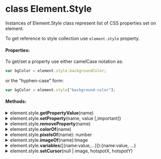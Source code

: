 # class Element.Style

Instances of Element.Style class represent list of CSS properties set on element.

To get reference to style collection use ```element.style``` property.

#### Properties:  

To get/set a property use either camelCase notation as: 

```JavaScript
var bgColor = element.style.backgroundColor;
```

or the "hyphen-case" form:

```JavaScript
var bgColor = element.style["background-color"];
```

#### Methods:

<details>
<summary>element.style.<b>getPropertyValue</b>(name)</summary>

returns a string containing the value of a specified CSS property.

</details>
<details>
<summary>element.style.<b>setProperty</b>(name, value [,important])</summary>

sets a new value for a CSS property.

</details>
<details>
<summary>element.style.<b>removeProperty</b>(name)</summary>

removes a property value previously set by setProperty.

</details>
<details>
<summary>element.style.<b>colorOf</b>(name)</summary>

reports a value of property _name_ as an instance of [`Graphics.Color`](Graphics/Graphics.Color.md) class. Returns null if the propety is not a color.

</details>
<details>
<summary>element.style.<b>pixelsOf</b>(name): number</summary>

reports used value of property _name_ as a number of CSS pixels. Returns null if the propety is not a length.

</details>
<details>
<summary>element.style.<b>imageOf</b>(name):Image</summary>

reports used value of property _name_ as an instance of [`Graphics.Image`](Graphics/Graphics.Image.md). Returns null if the propety is not an image.

</details>
<details>
<summary>element.style.<b>variables</b>([{name:value,...}]):{name:value, ...}</summary>

if parameter is not provided reports CSS variables seen by the element, returns the set as {name:value, ...} map.

Otherwise, if the parameter is an object (name/value map), sets CSS variables on the element.

</details>
<details>
<summary>element.style.<b>setCursor</b>(null | image, hotspotX, hotspotY)</summary>

sets/resets element's cursor.

</details>